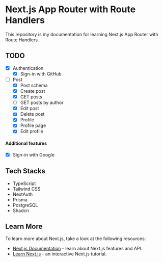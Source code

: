 # Next.js App Router with Route Handlers

This repository is my documentation for learning Next.js App Router with Route Handlers.

## TODO

- [x] Authentication
  - [x] Sign-in with GitHub
- [ ] Post
  - [x] Post schema
  - [x] Create post
  - [x] GET posts
  - [ ] GET posts by author
  - [x] Edit post
  - [x] Delete post
  - [x] Profile
  - [x] Profile page
  - [x] Edit profile

#### Additional features

- [x] Sign-in with Google

## Tech Stacks

- TypeScript
- Tailwind CSS
- NextAuth
- Prisma
- PostgreSQL
- Shadcn

## Learn More

To learn more about Next.js, take a look at the following resources:

- [Next.js Documentation](https://nextjs.org/docs) - learn about Next.js features and API.
- [Learn Next.js](https://nextjs.org/learn) - an interactive Next.js tutorial.
